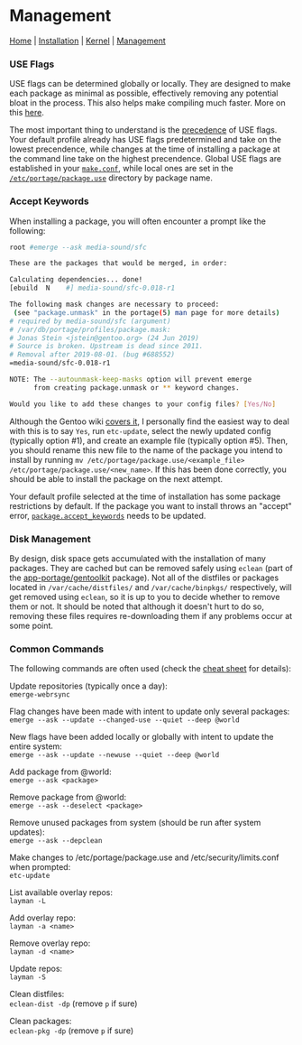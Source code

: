 # Management

[Home](https://github.com/gabekiriakos/Nebulae) | [Installation](../documentation/installation.md) | [Kernel](../documentation/kernel.md) | [Management](../documentation/management.md)

### USE Flags

USE flags can be determined globally or locally.  They are designed to make each package as minimal as possible, effectively removing any potential bloat in the process.  This also helps make compiling much faster.  More on this [here](https://wiki.gentoo.org/wiki/USE_flag).

The most important thing to understand is the [precedence](https://wiki.gentoo.org/wiki/Handbook:AMD64/Working/USE#Precedence) of USE flags.  Your default profile already has USE flags predetermined and take on the lowest precendence, while changes at the time of installing a package at the command line take on the highest precendence.  Global USE flags are established in your [`make.conf`](../etc/portage/make.conf), while local ones are set in the [`/etc/portage/package.use`](../etc/portage/package.use) directory by package name.  

### Accept Keywords

When installing a package, you will often encounter a prompt like the following:

```bash
root #emerge --ask media-sound/sfc

These are the packages that would be merged, in order:

Calculating dependencies... done!
[ebuild  N    #] media-sound/sfc-0.018-r1 

The following mask changes are necessary to proceed:
 (see "package.unmask" in the portage(5) man page for more details)
# required by media-sound/sfc (argument)
# /var/db/portage/profiles/package.mask:
# Jonas Stein <jstein@gentoo.org> (24 Jun 2019)
# Source is broken. Upstream is dead since 2011.
# Removal after 2019-08-01. (bug #688552)
=media-sound/sfc-0.018-r1

NOTE: The --autounmask-keep-masks option will prevent emerge
      from creating package.unmask or ** keyword changes.

Would you like to add these changes to your config files? [Yes/No] 
```

Although the Gentoo wiki [covers it](https://wiki.gentoo.org/wiki/Knowledge_Base:Unmasking_a_package), I personally find the easiest way to deal with this is to say `Yes`, run `etc-update`, select the newly updated config (typically option #1), and create an example file (typically option #5).  Then, you should rename this new file to the name of the package you intend to install by running `mv /etc/portage/package.use/<example_file> /etc/portage/package.use/<new_name>`.  If this has been done correctly, you should be able to install the package on the next attempt.

Your default profile selected at the time of installation has some package restrictions by default.  If the package you want to install throws an "accept" error, [`package.accept_keywords`](../etc/portage/package.accept_keywords) needs to be updated.

### Disk Management

By design, disk space gets accumulated with the installation of many packages.  They are cached but can be removed safely using `eclean` (part of the [app-portage/gentoolkit](https://packages.gentoo.org/packages/app-portage/gentoolkit) package).  Not all of the distfiles or packages located in `/var/cache/distfiles/` and `/var/cache/binpkgs/` respectively, will get removed using `eclean`, so it is up to you to decide whether to remove them or not.  It should be noted that although it doesn't hurt to do so, removing these files requires re-downloading them if any problems occur at some point.

### Common Commands

The following commands are often used (check the [cheat sheet](https://wiki.gentoo.org/wiki/Gentoo_Cheat_Sheet) for details):

Update repositories (typically once a day): <br>
`emerge-webrsync`

Flag changes have been made with intent to update only several packages: <br>
`emerge --ask --update --changed-use --quiet --deep @world`

New flags have been added locally or globally with intent to update the entire system: <br>
`emerge --ask --update --newuse --quiet --deep @world`

Add package from @world: <br>
`emerge --ask <package>`

Remove package from @world: <br>
`emerge --ask --deselect <package>`

Remove unused packages from system (should be run after system updates): <br>
`emerge --ask --depclean`

Make changes to /etc/portage/package.use and /etc/security/limits.conf when prompted: <br>
`etc-update`

List available overlay repos: <br>
`layman -L`

Add overlay repo: <br>
`layman -a <name>`

Remove overlay repo: <br>
`layman -d <name>`

Update repos: <br>
`layman -S`

Clean distfiles: <br>
`eclean-dist -dp` (remove `p` if sure)

Clean packages: <br>
`eclean-pkg -dp` (remove `p` if sure)
